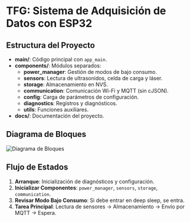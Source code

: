 # TFG: Sistema de Adquisición de Datos con ESP32

## Estructura del Proyecto

- **main/**: Código principal con `app_main`.
- **components/**: Módulos separados:
  - **power_manager**: Gestión de modos de bajo consumo.
  - **sensors**: Lectura de ultrasonidos, celda de carga y láser.
  - **storage**: Almacenamiento en NVS.
  - **communication**: Comunicación Wi-Fi y MQTT (sin cJSON).
  - **config**: Carga de parámetros de configuración.
  - **diagnostics**: Registros y diagnósticos.
  - **utils**: Funciones auxiliares.
- **docs/**: Documentación del proyecto.

## Diagrama de Bloques

![Diagrama de Bloques](./diagram.png)

## Flujo de Estados

1. **Arranque**: Inicialización de diagnósticos y configuración.
2. **Inicializar Componentes**: `power_manager`, `sensors`, `storage`, `communication`.
3. **Revisar Modo Bajo Consumo**: Si debe
entrar en deep sleep, se entra.
4. **Tarea Principal**: Lectura de sensores → Almacenamiento → Envío por MQTT → Espera.
